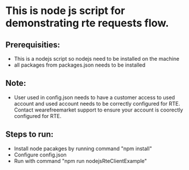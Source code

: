 # This is node js script for demonstrating rte requests flow. 

## Prerequisities:

* This is a nodejs script so nodejs need to be installed on the machine
* all packages from packages.json needs to be installed

## Note:

* User used in config.json needs to have a customer access to used account and used account needs to be correctly configured for RTE. Contact wearefreemarket support to ensure your account is coorectly configured for RTE.

## Steps to run:

* Install node pacakges by running command "npm install"
* Configure config.json
* Run with command "npm run nodejsRteClientExample"